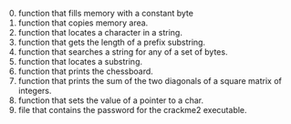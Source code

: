0. function that fills memory with a constant byte
1. function that copies memory area.
2. function that locates a character in a string.
3. function that gets the length of a prefix substring.
4. function that searches a string for any of a set of bytes.
5. function that locates a substring.
6. function that prints the chessboard.
7. function that prints the sum of the two diagonals of a square matrix of integers.
8. function that sets the value of a pointer to a char.
9. file that contains the password for the crackme2 executable.
